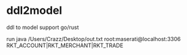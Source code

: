# ddl2model
ddl to model support go/rust

run java /Users/Crazz/Desktop/out.txt root:maserati@localhost:3306 RKT_ACCOUNT|RKT_MERCHANT|RKT_TRADE